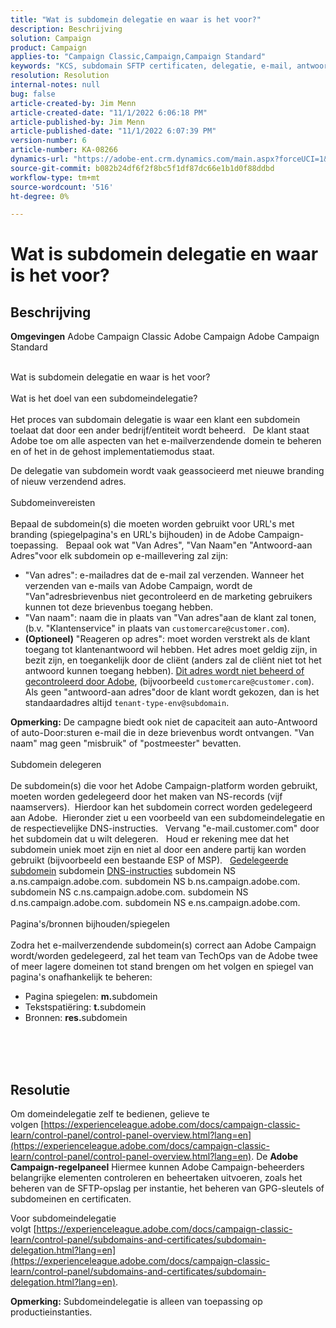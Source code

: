 ```yaml
---
title: "Wat is subdomein delegatie en waar is het voor?"
description: Beschrijving
solution: Campaign
product: Campaign
applies-to: "Campaign Classic,Campaign,Campaign Standard"
keywords: "KCS, subdomain SFTP certificaten, delegatie, e-mail, antwoord, campagne"
resolution: Resolution
internal-notes: null
bug: false
article-created-by: Jim Menn
article-created-date: "11/1/2022 6:06:18 PM"
article-published-by: Jim Menn
article-published-date: "11/1/2022 6:07:39 PM"
version-number: 6
article-number: KA-08266
dynamics-url: "https://adobe-ent.crm.dynamics.com/main.aspx?forceUCI=1&pagetype=entityrecord&etn=knowledgearticle&id=53374fdc-0f5a-ed11-9561-6045bd006a22"
source-git-commit: b082b24df6f2f8bc5f1df87dc66e1b1d0f88ddbd
workflow-type: tm+mt
source-wordcount: '516'
ht-degree: 0%

---
```


# Wat is subdomein delegatie en waar is het voor?

## Beschrijving


<b>Omgevingen</b>
Adobe Campaign Classic Adobe Campaign Adobe Campaign Standard

<br>Wat is subdomein delegatie en waar is het voor?<br><br>Wat is het doel van een subdomeindelegatie?<br><br>
Het proces van subdomain delegatie is waar een klant een subdomein toelaat dat door een ander bedrijf/entiteit wordt beheerd.  
De klant staat Adobe toe om alle aspecten van het e-mailverzendende domein te beheren en of het in de gehost implementatiemodus staat.

De delegatie van subdomein wordt vaak geassocieerd met nieuwe branding of nieuw verzendend adres.
<br><br>Subdomeinvereisten<br><br>
Bepaal de subdomein(s) die moeten worden gebruikt voor URL&#39;s met branding (spiegelpagina&#39;s en URL&#39;s bijhouden) in de Adobe Campaign-toepassing.  
Bepaal ook wat &quot;Van Adres&quot;, &quot;Van Naam&quot;en &quot;Antwoord-aan Adres&quot;voor elk subdomein op e-maillevering zal zijn:

- &quot;Van adres&quot;: e-mailadres dat de e-mail zal verzenden. Wanneer het verzenden van e-mails van Adobe Campaign, wordt de &quot;Van&quot;adresbrievenbus niet gecontroleerd en de marketing gebruikers kunnen tot deze brievenbus toegang hebben.
- &quot;Van naam&quot;: naam die in plaats van &quot;Van adres&quot;aan de klant zal tonen, (b.v. &quot;Klantenservice&quot; in plaats van `customercare@customer.com`).
- <b>(Optioneel)</b> &quot;Reageren op adres&quot;: moet worden verstrekt als de klant toegang tot klantenantwoord wil hebben. Het adres moet geldig zijn, in bezit zijn, en toegankelijk door de cliënt (anders zal de cliënt niet tot het antwoord kunnen toegang hebben). <u>Dit adres wordt niet beheerd of gecontroleerd door Adobe</u>, (bijvoorbeeld `customercare@customer.com`). Als geen &quot;antwoord-aan adres&quot;door de klant wordt gekozen, dan is het standaardadres altijd `tenant-type-env@subdomain`.


<b>Opmerking:</b> De campagne biedt ook niet de capaciteit aan auto-Antwoord of auto-Door:sturen e-mail die in deze brievenbus wordt ontvangen. &quot;Van naam&quot; mag geen &quot;misbruik&quot; of &quot;postmeester&quot; bevatten.
<br><br>Subdomein delegeren<br><br>
De subdomein(s) die voor het Adobe Campaign-platform worden gebruikt, moeten worden gedelegeerd door het maken van NS-records (vijf naamservers). 
Hierdoor kan het subdomein correct worden gedelegeerd aan Adobe.  Hieronder ziet u een voorbeeld van een subdomeindelegatie en de respectievelijke DNS-instructies.  
Vervang &quot;e-mail.customer.com&quot; door het subdomein dat u wilt delegeren.  
Houd er rekening mee dat het subdomein uniek moet zijn en niet al door een andere partij kan worden gebruikt (bijvoorbeeld een bestaande ESP of MSP).
 
<u>Gedelegeerde subdomein</u>
subdomein
<u>DNS-instructies</u>
subdomein NS a.ns.campaign.adobe.com.
subdomein NS b.ns.campaign.adobe.com.
subdomein NS c.ns.campaign.adobe.com.
subdomein NS d.ns.campaign.adobe.com.
subdomein NS e.ns.campaign.adobe.com.
<br><br>Pagina&#39;s/bronnen bijhouden/spiegelen<br><br>
Zodra het e-mailverzendende subdomein(s) correct aan Adobe Campaign wordt/worden gedelegeerd, zal het team van TechOps van de Adobe twee of meer lagere domeinen tot stand brengen om het volgen en spiegel van pagina&#39;s onafhankelijk te beheren:

- Pagina spiegelen: <b>m.</b>subdomein
- Tekstspatiëring: <b>t.</b>subdomein
- Bronnen: <b>res.</b>subdomein

<br><br> <br>

## Resolutie


Om domeindelegatie zelf te bedienen, gelieve te volgen [https://experienceleague.adobe.com/docs/campaign-classic-learn/control-panel/control-panel-overview.html?lang=en](https://experienceleague.adobe.com/docs/campaign-classic-learn/control-panel/control-panel-overview.html?lang=en).
De <b>Adobe Campaign-regelpaneel</b> Hiermee kunnen Adobe Campaign-beheerders belangrijke elementen controleren en beheertaken uitvoeren, zoals het beheren van de SFTP-opslag per instantie, het beheren van GPG-sleutels of subdomeinen en certificaten.

Voor subdomeindelegatie volgt [https://experienceleague.adobe.com/docs/campaign-classic-learn/control-panel/subdomains-and-certificates/subdomain-delegation.html?lang=en](https://experienceleague.adobe.com/docs/campaign-classic-learn/control-panel/subdomains-and-certificates/subdomain-delegation.html?lang=en).

<b>Opmerking:</b> Subdomeindelegatie is alleen van toepassing op productieinstanties.
